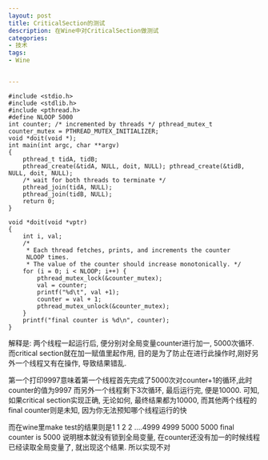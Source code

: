 ```yaml
---
layout: post
title: CriticalSection的测试
description: 在Wine中对CriticalSection做测试
categories:
- 技术
tags:
- Wine


---
```


    #include <stdio.h>
    #include <stdlib.h>
    #include <pthread.h>
    #define NLOOP 5000
    int counter; /* incremented by threads */ pthread_mutex_t counter_mutex = PTHREAD_MUTEX_INITIALIZER;
    void *doit(void *);
    int main(int argc, char **argv)
    {
        pthread_t tidA, tidB;
        pthread_create(&tidA, NULL, doit, NULL); pthread_create(&tidB, NULL, doit, NULL);
        /* wait for both threads to terminate */
        pthread_join(tidA, NULL);
        pthread_join(tidB, NULL);
        return 0;
    }
    
    void *doit(void *vptr)
    {
        int i, val;
        /*
         * Each thread fetches, prints, and increments the counter
         NLOOP times.
         * The value of the counter should increase monotonically. */
        for (i = 0; i < NLOOP; i++) {
            pthread_mutex_lock(&counter_mutex);
            val = counter;
            printf("%d\t", val +1);
            counter = val + 1;
            pthread_mutex_unlock(&counter_mutex);
        }
        printf("final counter is %d\n", counter);
    }


  解释是: 两个线程一起运行后, 便分别对全局变量counter进行加一, 5000次循环.
而critical section就在加一赋值里起作用, 目的是为了防止在进行此操作时,刚好另外一个线程又有在操作, 导致结果错乱.

  第一个打印9997意味着第一个线程首先完成了5000次对counter+1的循环,此时counter的值为9997
而另外一个线程剩下3次循环, 最后运行完, 便是10000.
  可知, 如果critical section实现正确, 无论如何, 最终结果都为10000, 而其他两个线程的final counter则是未知, 因为你无法预知哪个线程运行的快 

  而在wine里make test的结果则是1 1 2 2 ....4999 4999 5000 5000	final counter is 5000
说明根本就没有锁到全局变量, 在counter还没有加一的时候线程已经读取全局变量了, 就出现这个结果.
所以实现不对
